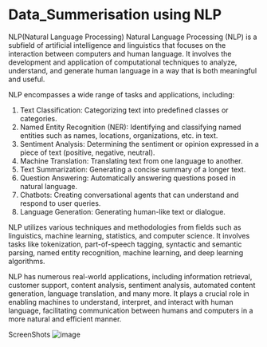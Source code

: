 # Data_Summerisation using NLP
NLP(Natural Language Processing) 
Natural Language Processing (NLP) is a subfield of artificial intelligence and linguistics that focuses on the interaction between computers and human language. It involves the development and application of computational techniques to analyze, understand, and generate human language in a way that is both meaningful and useful.

NLP encompasses a wide range of tasks and applications, including:

1. Text Classification: Categorizing text into predefined classes or categories.
2. Named Entity Recognition (NER): Identifying and classifying named entities such as names, locations, organizations, etc. in text.
3. Sentiment Analysis: Determining the sentiment or opinion expressed in a piece of text (positive, negative, neutral).
4. Machine Translation: Translating text from one language to another.
5. Text Summarization: Generating a concise summary of a longer text.
6. Question Answering: Automatically answering questions posed in natural language.
7. Chatbots: Creating conversational agents that can understand and respond to user queries.
8. Language Generation: Generating human-like text or dialogue.

NLP utilizes various techniques and methodologies from fields such as linguistics, machine learning, statistics, and computer science. It involves tasks like tokenization, part-of-speech tagging, syntactic and semantic parsing, named entity recognition, machine learning, and deep learning algorithms.

NLP has numerous real-world applications, including information retrieval, customer support, content analysis, sentiment analysis, automated content generation, language translation, and many more. It plays a crucial role in enabling machines to understand, interpret, and interact with human language, facilitating communication between humans and computers in a more natural and efficient manner.

ScreenShots
![image](https://github.com/ManishPurohitaman/Data_Summerisation/assets/72268579/151ea53f-00a5-4f01-b574-256e04081b2f)

